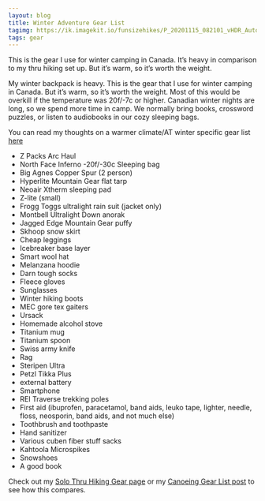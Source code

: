 ```yaml
---
layout: blog
title: Winter Adventure Gear List
tagimg: https://ik.imagekit.io/funsizehikes/P_20201115_082101_vHDR_Auto_gqT-rpzZg.jpg?tr=w-320
tags: gear
---
```


This is the gear I use for winter camping in Canada. It’s heavy in comparison to my thru hiking set up. But it’s warm, so it’s worth the weight.


My winter backpack is heavy. This is the gear that I use for winter camping in Canada. But it’s warm, so it’s worth the weight. Most of this would be overkill if the temperature was 20f/-7c or higher. Canadian winter nights are long, so we spend more time in camp. We normally bring books, crossword puzzles, or listen to audiobooks in our cozy sleeping bags. 

You can read my thoughts on a warmer climate/AT winter specific gear list [here](https://thetrek.co/appalachian-trail/gear-suggestions-for-an-appalachian-trail-winter-thru-hike/)

- Z Packs Arc Haul
- North Face Inferno -20f/-30c Sleeping bag
- Big Agnes Copper Spur (2 person)
- Hyperlite Mountain Gear flat tarp 
- Neoair Xtherm sleeping pad
- Z-lite (small)
- Frogg Toggs ultralight rain suit (jacket only)
- Montbell Ultralight Down anorak
- Jagged Edge Mountain Gear puffy
- Skhoop snow skirt
- Cheap leggings
- Icebreaker base layer
- Smart wool hat
- Melanzana hoodie
- Darn tough socks
- Fleece gloves
- Sunglasses
- Winter hiking boots
- MEC gore tex gaiters
- Ursack
- Homemade alcohol stove 
- Titanium mug
- Titanium spoon
- Swiss army knife
- Rag
- Steripen Ultra
- Petzl Tikka Plus
- external battery
- Smartphone
- REI Traverse trekking poles
- First aid (ibuprofen, paracetamol, band aids, leuko tape, lighter, needle, floss, neosporin, band aids, and not much else)
- Toothbrush and toothpaste
- Hand sanitizer
- Various cuben fiber stuff sacks
- Kahtoola Microspikes
- Snowshoes
- A good book

Check out my [Solo Thru Hiking Gear page](/blog/SoloThruHikingGear.html) or my [Canoeing Gear List post](/blog/CanoeingGearList.html) to see how this compares.
